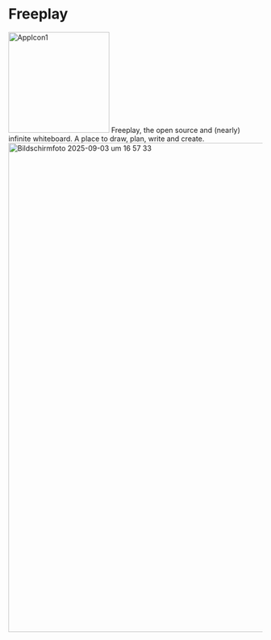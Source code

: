 # Freeplay

<img width="200" height="200" alt="AppIcon1" src="https://github.com/user-attachments/assets/69bdbb1e-35d6-41a4-9d29-2e77dfdc02ad" />
Freeplay, the open source and (nearly) infinite whiteboard. A place to draw, plan, write and create.
<img width="1536" height="971" alt="Bildschirmfoto 2025-09-03 um 16 57 33" src="https://github.com/user-attachments/assets/70f48e04-79d9-4e0e-9c73-0b8ee7a48310" />
